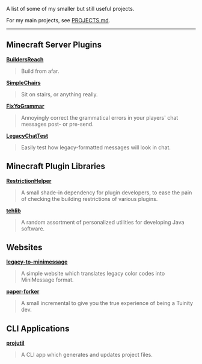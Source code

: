 A list of some of my smaller but still useful projects.

For my main projects, see [PROJECTS.md](PROJECTS.md).

---

## Minecraft Server Plugins

[**BuildersReach**][br]

> Build from afar.

[**SimpleChairs**][sc]

> Sit on stairs, or anything really.

[**FixYoGrammar**][fyg]

> Annoyingly correct the grammatical errors in your players' chat messages post- or pre-send.

[**LegacyChatTest**][lct]

> Easily test how legacy-formatted messages will look in chat.

[br]: https://github.com/TehBrian/BuildersReach
[sc]: https://github.com/TehBrian/SimpleChairs
[fyg]: https://github.com/TehBrian/FixYoGrammar
[lct]: https://github.com/TehBrian/ChatTest

## Minecraft Plugin Libraries

[**RestrictionHelper**][rh]

> A small shade-in dependency for plugin developers, to ease the pain of checking the building restrictions of various plugins.

[**tehlib**][tl]

> A random assortment of personalized utilities for developing Java software.

[rh]: https://github.com/TehBrian/RestrictionHelper
[tl]: https://github.com/TehBrian/tehlib

## Websites

[**legacy-to-minimessage**][ltm]

> A simple website which translates legacy color codes into MiniMessage format.

[**paper-forker**][pf]

> A small incremental to give you the true experience of being a Tuinity dev.

[ltm]: https://github.com/TehBrian/legacy-to-minimessage
[pf]: https://github.com/TehBrian/paper-forker

## CLI Applications

[**projutil**][pu]

> A CLI app which generates and updates project files.

[pu]: https://github.com/TehBrian/projutil
